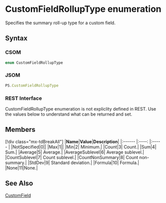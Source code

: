 [comment]: # (Name:CustomFieldRollupType)
[comment]: # (Name:Microsoft.ProjectServer.CustomFieldRollupType)
[comment]: # (Type:Enum)
[comment]: # (Status:Verified)

# <a name="name"></a>CustomFieldRollupType enumeration

<a name="description"></a>Specifies the summary roll-up type for a custom field.

## <a name="syntax"></a>Syntax

### CSOM

```C#
enum CustomFieldRollupType 
```
### JSOM

```JavaScript
PS.CustomFieldRollupType
```
### REST Interface

CustomFieldRollupType enumeration is not expliclity defined in REST.  Use the values below to understand what can be returned and set.

## <a name="members"></a>Members

<a name="enumMembers"></a>
[!div class="mx-tdBreakAll"]
|**Name**|**Value**|**Description**|
|:------ |:----: |:----- |
|<a name="NotSpecified"></a>NotSpecified|0||
|<a name="Max"></a>Max|1||
|<a name="Min"></a>Min|2| Minimum.|
|<a name="Count"></a>Count|3| Count.|
|<a name="Sum"></a>Sum|4| Sum.|
|<a name="Average"></a>Average|5| Average.|
|<a name="AverageSublevel"></a>AverageSublevel|6| Average sublevel.|
|<a name="CountSublevel"></a>CountSublevel|7| Count sublevel.|
|<a name="CountNonSummary"></a>CountNonSummary|8| Count non-summary.|
|<a name="StdDev"></a>StdDev|9| Standard deviation.|
|<a name="Formula"></a>Formula|10| Formula.|
|<a name="None"></a>None|11|None.|

## <a name="seeAlso"></a>See Also

[CustomField](CustomField.md)<br/>
